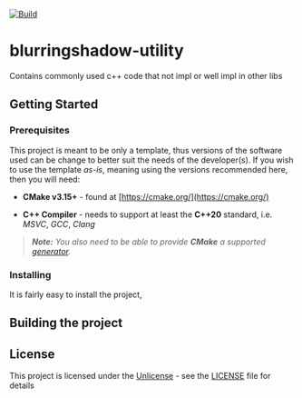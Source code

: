 [![Build](https://github.com/BlurringShadow/blurringshadow-utility/actions/workflows/build.yml/badge.svg?branch=master)](https://github.com/BlurringShadow/blurringshadow-utility/actions/workflows/build.yml)
# blurringshadow-utility

Contains commonly used c++ code that not impl or well impl in other libs

## Getting Started

### Prerequisites

This project is meant to be only a template, thus versions of the software used
can be change to better suit the needs of the developer(s). If you wish to use the
template *as-is*, meaning using the versions recommended here, then you will need:

* **CMake v3.15+** - found at [https://cmake.org/](https://cmake.org/)

* **C++ Compiler** - needs to support at least the **C++20** standard, i.e. *MSVC*,
*GCC*, *Clang*

> ***Note:*** *You also need to be able to provide ***CMake*** a supported
[generator](https://cmake.org/cmake/help/latest/manual/cmake-generators.7.html).*

### Installing

It is fairly easy to install the project, 

## Building the project


## License

This project is licensed under the [Unlicense](https://unlicense.org/) - see the
[LICENSE](LICENSE) file for details
